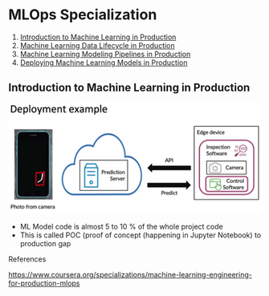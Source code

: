 # MLOps Specialization


1. [Introduction to Machine Learning in Production](#1)
2. [Machine Learning Data Lifecycle in Production](#2)
3. [Machine Learning Modeling Pipelines in Production](#3)
4. [Deploying Machine Learning Models in Production](#4) 


<a name="1"></a>
## Introduction to Machine Learning in Production

![](https://github.com/DanialArab/images/blob/main/MLOps-Specialization/deployment%20example.PNG)

+ ML Model code is almost 5 to 10 % of the whole project code
+ This is called POC (proof of concept (happening in Jupyter Notebook) to production gap




References

https://www.coursera.org/specializations/machine-learning-engineering-for-production-mlops
